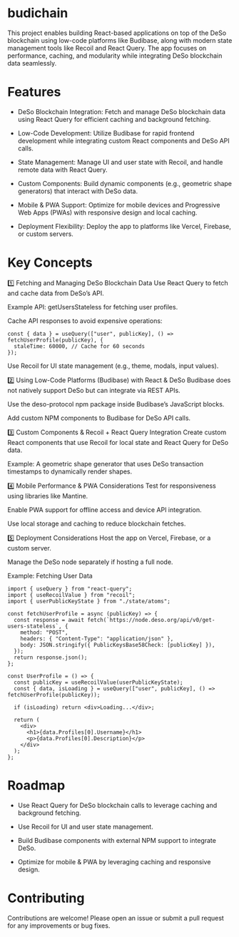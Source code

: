 # budichain
This project enables building React-based applications on top of the DeSo blockchain using low-code platforms like Budibase, along with modern state management tools like Recoil and React Query. The app focuses on performance, caching, and modularity while integrating DeSo blockchain data seamlessly.

# Features
* DeSo Blockchain Integration: Fetch and manage DeSo blockchain data using React Query for efficient caching and background fetching.

* Low-Code Development: Utilize Budibase for rapid frontend development while integrating custom React components and DeSo API calls.

* State Management: Manage UI and user state with Recoil, and handle remote data with React Query.

* Custom Components: Build dynamic components (e.g., geometric shape generators) that interact with DeSo data.

* Mobile & PWA Support: Optimize for mobile devices and Progressive Web Apps (PWAs) with responsive design and local caching.

* Deployment Flexibility: Deploy the app to platforms like Vercel, Firebase, or custom servers.

# Key Concepts

1️⃣ Fetching and Managing DeSo Blockchain Data
Use React Query to fetch and cache data from DeSo’s API.

Example API: getUsersStateless for fetching user profiles.

Cache API responses to avoid expensive operations:

```
const { data } = useQuery(["user", publicKey], () => fetchUserProfile(publicKey), {
  staleTime: 60000, // Cache for 60 seconds
});
```
Use Recoil for UI state management (e.g., theme, modals, input values).

2️⃣ Using Low-Code Platforms (Budibase) with React & DeSo
Budibase does not natively support DeSo but can integrate via REST APIs.

Use the deso-protocol npm package inside Budibase’s JavaScript blocks.

Add custom NPM components to Budibase for DeSo API calls.

3️⃣ Custom Components & Recoil + React Query Integration
Create custom React components that use Recoil for local state and React Query for DeSo data.

Example: A geometric shape generator that uses DeSo transaction timestamps to dynamically render shapes.

4️⃣ Mobile Performance & PWA Considerations
Test for responsiveness using libraries like Mantine.

Enable PWA support for offline access and device API integration.

Use local storage and caching to reduce blockchain fetches.

5️⃣ Deployment Considerations
Host the app on Vercel, Firebase, or a custom server.

Manage the DeSo node separately if hosting a full node.

Example: Fetching User Data
```
import { useQuery } from "react-query";
import { useRecoilValue } from "recoil";
import { userPublicKeyState } from "./state/atoms";

const fetchUserProfile = async (publicKey) => {
  const response = await fetch(`https://node.deso.org/api/v0/get-users-stateless`, {
    method: "POST",
    headers: { "Content-Type": "application/json" },
    body: JSON.stringify({ PublicKeysBase58Check: [publicKey] }),
  });
  return response.json();
};

const UserProfile = () => {
  const publicKey = useRecoilValue(userPublicKeyState);
  const { data, isLoading } = useQuery(["user", publicKey], () => fetchUserProfile(publicKey));

  if (isLoading) return <div>Loading...</div>;

  return (
    <div>
      <h1>{data.Profiles[0].Username}</h1>
      <p>{data.Profiles[0].Description}</p>
    </div>
  );
};
```

# Roadmap
* Use React Query for DeSo blockchain calls to leverage caching and background fetching.

* Use Recoil for UI and user state management.

* Build Budibase components with external NPM support to integrate DeSo.

* Optimize for mobile & PWA by leveraging caching and responsive design.

# Contributing
Contributions are welcome! Please open an issue or submit a pull request for any improvements or bug fixes.
